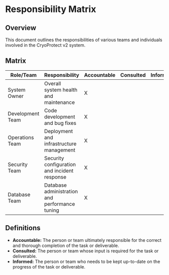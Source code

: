 # Responsibility Matrix

## Overview

This document outlines the responsibilities of various teams and individuals involved in the CryoProtect v2 system.

## Matrix

| Role/Team          | Responsibility                                   | Accountable | Consulted | Informed |
| ------------------ | ------------------------------------------------ | ----------- | --------- | -------- |
| System Owner       | Overall system health and maintenance            | X           |           |          |
| Development Team   | Code development and bug fixes                   | X           |           |          |
| Operations Team    | Deployment and infrastructure management         | X           |           |          |
| Security Team      | Security configuration and incident response     | X           |           |          |
| Database Team      | Database administration and performance tuning   | X           |           |          |

## Definitions

*   **Accountable:** The person or team ultimately responsible for the correct and thorough completion of the task or deliverable.
*   **Consulted:** The person or team whose input is required for the task or deliverable.
*   **Informed:** The person or team who needs to be kept up-to-date on the progress of the task or deliverable.